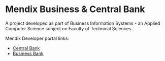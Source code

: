 # Mendix Business & Central Bank
 
A project developed as part of Business Information Systems - an Applied Computer Science subject on Faculty of Technical Sciences.

Mendix Developer portal links:
 - [Central Bank](https://sprintr.home.mendix.com/link/buzz/f1c47d6c-f0c6-4a24-b2ac-2b32ccf29af7)
 - [Business Bank](https://sprintr.home.mendix.com/link/buzz/0fcbfa81-bfcd-4719-9d13-6e117ecec4c6)
